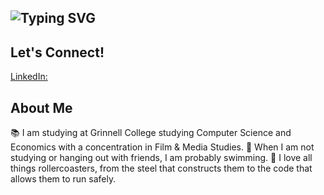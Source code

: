 ## <img src="https://readme-typing-svg.demolab.com?font=Handjet&size=35&duration=2000&pause=250&color=CD1212&center=true&multiline=true&repeat=false&width=750&height=200&lines=Hello!+%F0%9F%91%8B;I'm+Mitch%2C+a+tech+enthusiast+and+rollercoaster+nerd!+;(seriously%2C+I+know+way+too+much+about+both)" alt="Typing SVG" /></a>

## Let's Connect!
[LinkedIn:](https://www.linkedin.com/in/mitchpaiva/)

## About Me
📚 I am studying at Grinnell College studying Computer Science and Economics with a concentration in Film & Media Studies.
🤿 When I am not studying or hanging out with friends, I am probably swimming.
🎢 I love all things rollercoasters, from the steel that constructs them to the code that allows them to run safely.

